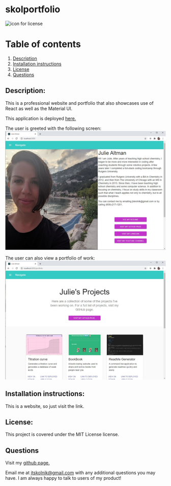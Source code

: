 
# skolportfolio 

![icon for license](https://camo.githubusercontent.com/3ccf4c50a1576b0dd30b286717451fa56b783512/68747470733a2f2f696d672e736869656c64732e696f2f62616467652f4c6963656e73652d4d49542d79656c6c6f772e737667)

# Table of contents
1. [Description](#Description)
2. [Installation instructions](#Installation-instructions)
3. [License](#License)
4. [Questions](#Questions)

## Description: 
This is a professional website and portfolio that also showcases use of React as well as the Material UI.

This application is deployed  <a href='https://skolnikskolnik.github.io/skolportfolio'>here.</a>

The user is greeted with the following screen:
![welcome screen](./readme_images/homepage.JPG)

The user can also view a portfolio of work:
![portfolio](./readme_images/portfolio.JPG)

## Installation instructions: 
This is a website, so just visit the link.


## License:  
This project is covered under the MIT License license.

## Questions
Visit my <a href='https://www.github.com/skolnikskolnik'>github page.</a> 

Email me at jtskolnik@gmail.com with any additional questions you may have. I am always happy to talk to users of my product!
    